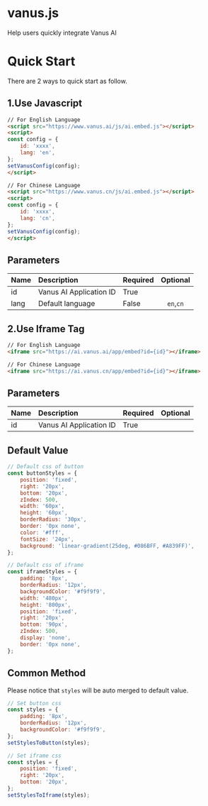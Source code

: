 # vanus.js
Help users quickly integrate Vanus AI

# Quick Start
There are 2 ways to quick start as follow.

## 1.Use Javascript
```html
// For English Language
<script src="https://www.vanus.ai/js/ai.embed.js"></script>
<script>
const config = {
    id: 'xxxx',
    lang: 'en',
};
setVanusConfig(config);
</script>

// For Chinese Language
<script src="https://www.vanus.cn/js/ai.embed.js"></script>
<script>
const config = {
    id: 'xxxx',
    lang: 'cn',
};
setVanusConfig(config);
</script>
```

## Parameters
| Name        | Description   | Required |  Optional  |
| :--------  | :-----  | :-----  | :----:  |
| id | Vanus AI Application ID | True | |
| lang | Default language | False | `en`,`cn` |


## 2.Use Iframe Tag
```html
// For English Language
<iframe src="https://ai.vanus.ai/app/embed?id={id}"></iframe>

// For Chinese Language
<iframe src="https://ai.vanus.cn/app/embed?id={id}"></iframe>
```

## Parameters
| Name        | Description   | Required |  Optional  |
| :--------  | :-----  | :-----  | :----:  |
| id | Vanus AI Application ID | True | |

## Default Value

```javascript
// Default css of button
const buttonStyles = {
    position: 'fixed',
    right: '20px',
    bottom: '20px',
    zIndex: 500,
    width: '60px',
    height: '60px',
    borderRadius: '30px',
    border: '0px none',
    color: '#fff',
    fontSize: '24px',
    background: 'linear-gradient(25deg, #086BFF, #A839FF)',
};

// Default css of iframe
const iframeStyles = {
    padding: '8px',
    borderRadius: '12px',
    backgroundColor: '#f9f9f9',
    width: '480px',
    height: '800px',
    position: 'fixed',
    right: '20px',
    bottom: '90px',
    zIndex: 500,
    display: 'none',
    border: '0px none',
};
```

## Common Method
Please notice that `styles` will be auto merged to default value.

```javascript
// Set button css
const styles = {
    padding: '8px',
    borderRadius: '12px',
    backgroundColor: '#f9f9f9',
};
setStylesToButton(styles);

// Set iframe css
const styles = {
    position: 'fixed',
    right: '20px',
    bottom: '20px',
};
setStylesToIframe(styles);
```